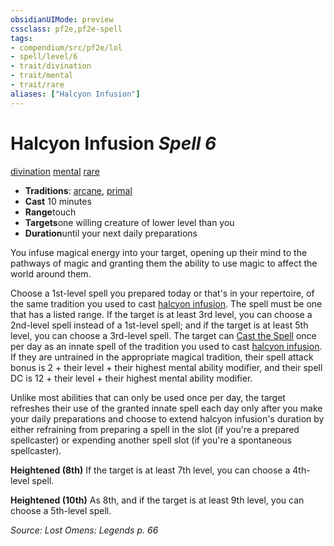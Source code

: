 ```yaml
---
obsidianUIMode: preview
cssclass: pf2e,pf2e-spell
tags:
- compendium/src/pf2e/lol
- spell/level/6
- trait/divination
- trait/mental
- trait/rare
aliases: ["Halcyon Infusion"]
---
```

# Halcyon Infusion *Spell 6*   
[divination](/rules/traits/divination.md)  [mental](/rules/traits/mental.md)  [rare](/rules/traits/rare.md)  

- **Traditions**: [arcane](/rules/traits/arcane.md), [primal](/rules/traits/primal.md)
- **Cast** 10 minutes 
- **Range**touch
- **Targets**one willing creature of lower level than you
- **Duration**until your next daily preparations

You infuse magical energy into your target, opening up their mind to the pathways of magic and granting them the ability to use magic to affect the world around them.

Choose a 1st-level spell you prepared today or that's in your repertoire, of the same tradition you used to cast [halcyon infusion](/compendium/spells/halcyon-infusion-lol.md). The spell must be one that has a listed range. If the target is at least 3rd level, you can choose a 2nd-level spell instead of a 1st-level spell; and if the target is at least 5th level, you can choose a 3rd-level spell. The target can [Cast the Spell](/rules/actions/cast-a-spell.md) once per day as an innate spell of the tradition you used to cast [halcyon infusion](/compendium/spells/halcyon-infusion-lol.md). If they are untrained in the appropriate magical tradition, their spell attack bonus is 2 + their level + their highest mental ability modifier, and their spell DC is 12 + their level + their highest mental ability modifier.

Unlike most abilities that can only be used once per day, the target refreshes their use of the granted innate spell each day only after you make your daily preparations and choose to extend halcyon infusion's duration by either refraining from preparing a spell in the slot (if you're a prepared spellcaster) or expending another spell slot (if you're a spontaneous spellcaster).

**Heightened (8th)** If the target is at least 7th level, you can choose a 4th-level spell.

**Heightened (10th)** As 8th, and if the target is at least 9th level, you can choose a 5th-level spell.

*Source: Lost Omens: Legends p. 66*